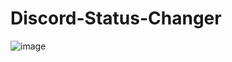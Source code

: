 # Discord-Status-Changer
![image](https://user-images.githubusercontent.com/103454208/228901210-60309849-6910-4d68-a1e2-cf92906d80b6.png)
